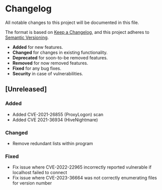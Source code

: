 # Changelog

All notable changes to this project will be documented in this file.

The format is based on [Keep a Changelog](https://keepachangelog.com/en/1.0.0/),
and this project adheres to [Semantic Versioning](https://semver.org/spec/v2.0.0.html).

-   **Added** for new features.
-   **Changed** for changes in existing functionality.
-   **Deprecated** for soon-to-be removed features.
-   **Removed** for now removed features.
-   **Fixed** for any bug fixes.
-   **Security** in case of vulnerabilities.

## [Unreleased]

### Added
-	Added CVE-2021-26855 (ProxyLogon) scan
-   Added CVE 2021-36934 (HiveNightmare)

### Changed
-	Remove redundant lists within program

### Fixed
-	Fix issue where CVE-2022-22965 incorrectly reported vulnerable if localhost failed to connect
-   Fix issue where CVE-2023-36664 was not correctly enumerating files for version number
